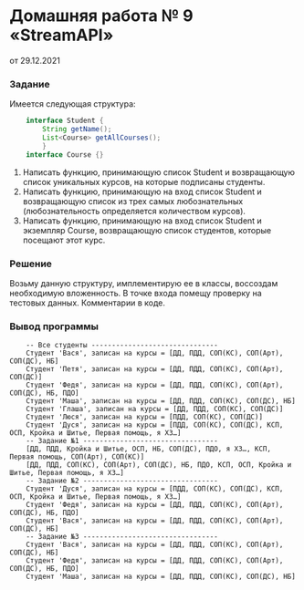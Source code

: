 # Домашняя работа № 9 «StreamAPI»
от 29.12.2021

### Задание
Имеется следующая структура:
```java
    interface Student {
        String getName();
        List<Course> getAllCourses();
        }
    interface Course {}
```
1. Написать функцию, принимающую список Student и возвращающую список уникальных
курсов, на которые подписаны студенты.
2. Написать функцию, принимающую на вход список Student и возвращающую список из трех
самых любознательных (любознательность определяется количеством курсов).
3. Написать функцию, принимающую на вход список Student и экземпляр Course, возвращающую
список студентов, которые посещают этот курс.

### Решение
Возьму данную структуру, имплементирую ее в классы, воссоздам необходимую вложенность. В точке входа помещу проверку 
на тестовых данных. Комментарии в коде. 

### Вывод программы
```
    -- Все студенты -------------------------------
    Студент 'Вася', записан на курсы = [ДД, ПДД, СОП(КС), СОП(Арт), СОП(ДС), НБ]
    Студент 'Петя', записан на курсы = [ДД, ПДД, СОП(КС), СОП(Арт), СОП(ДС)]
    Студент 'Федя', записан на курсы = [ДД, ПДД, СОП(КС), СОП(Арт), СОП(ДС), НБ, ПДО]
    Студент 'Маша', записан на курсы = [ДД, ПДД, СОП(КС), СОП(ДС), НБ]
    Студент 'Глаша', записан на курсы = [ДД, ПДД, СОП(КС), СОП(ДС)]
    Студент 'Люся', записан на курсы = [ПДД, СОП(КС), СОП(ДС)]
    Студент 'Дуся', записан на курсы = [ПДД, СОП(КС), СОП(ДС), КСП, ОСП, Кройка и Шитье, Первая помощь, я ХЗ…]
    -- Задание №1 ---------------------------------
    [ДД, ПДД, Кройка и Шитье, ОСП, НБ, СОП(ДС), ПДО, я ХЗ…, КСП, Первая помощь, СОП(Арт), СОП(КС)]
    [ДД, ПДД, СОП(КС), СОП(Арт), СОП(ДС), НБ, ПДО, КСП, ОСП, Кройка и Шитье, Первая помощь, я ХЗ…]
    -- Задание №2 ---------------------------------
    Студент 'Дуся', записан на курсы = [ПДД, СОП(КС), СОП(ДС), КСП, ОСП, Кройка и Шитье, Первая помощь, я ХЗ…]
    Студент 'Федя', записан на курсы = [ДД, ПДД, СОП(КС), СОП(Арт), СОП(ДС), НБ, ПДО]
    Студент 'Вася', записан на курсы = [ДД, ПДД, СОП(КС), СОП(Арт), СОП(ДС), НБ]
    -- Задание №3 ---------------------------------
    Студент 'Вася', записан на курсы = [ДД, ПДД, СОП(КС), СОП(Арт), СОП(ДС), НБ]
    Студент 'Федя', записан на курсы = [ДД, ПДД, СОП(КС), СОП(Арт), СОП(ДС), НБ, ПДО]
    Студент 'Маша', записан на курсы = [ДД, ПДД, СОП(КС), СОП(ДС), НБ]
```
